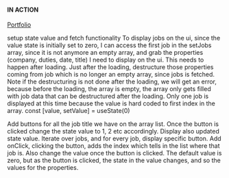 #### IN ACTION

[Portfolio](https://gatsby-strapi-portfolio-project.netlify.app/)

setup state value and fetch functionality
To display jobs on the ui, since the value state is initially set to zero, I can access the first job in the setJobs array, since it is not anymore an empty array, and grab the properties (company, duties, date, title) I need to display on the ui. This needs to happen after loading. Just after the loading, destructure those properties coming from job which is no longer an empty array, since jobs is fetched.
Note if the destructuring is not done after the loading, we will get an error, because before the loading, the array is empty, the array only gets filled with job data that can be destructured after the loading.
Only one job is displayed at this time because the value is hard coded to first index in the array. const [value, setValue] = useState(0)

Add buttons for all the job title we have on the array list. Once the button is clicked change the state value to 1, 2 etc accordingly. Display also updated state value.
Iterate over jobs, and for every job, display specific button.
Add onClick, clicking the button, adds the index which tells in the list where that job is. Also change the value once the button is clicked. The default value is zero, but as the button is clicked, the state in the value changes, and so the values for the properties.
